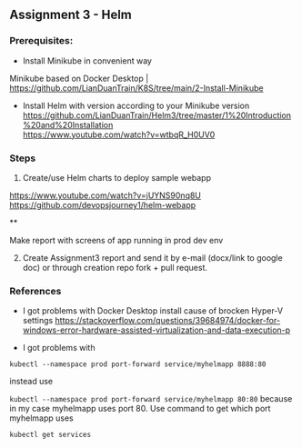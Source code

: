 ## Assignment 3 - Helm

### Prerequisites:
* Install Minikube in convenient way 

Minikube based on Docker Desktop | https://github.com/LianDuanTrain/K8S/tree/main/2-Install-Minikube

</details>

* Install Helm with version according to your Minikube version
https://github.com/LianDuanTrain/Helm3/tree/master/1%20Introduction%20and%20Installation \
https://www.youtube.com/watch?v=wtbqR_H0UV0

### Steps


1. Create/use Helm charts to deploy sample webapp

https://www.youtube.com/watch?v=jUYNS90nq8U \
https://github.com/devopsjourney1/helm-webapp

**



Make report with screens of app running in prod dev env

2. Create Assignment3 report and send it by e-mail (docx/link to google doc) or through creation repo fork + pull request.

### References
* I got problems with Docker Desktop install cause of brocken Hyper-V settings https://stackoverflow.com/questions/39684974/docker-for-windows-error-hardware-assisted-virtualization-and-data-execution-p

* I got problems with

```kubectl --namespace prod port-forward service/myhelmapp 8888:80```

instead use

```kubectl --namespace prod port-forward service/myhelmapp 80:80```
because in my case myhelmapp uses port 80. Use command to get which port myhelmapp uses

```kubectl get services```